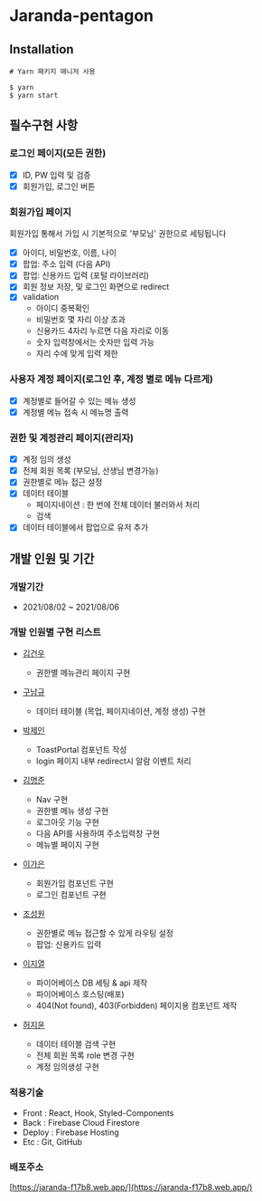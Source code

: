 # Jaranda-pentagon

## Installation

```
# Yarn 패키지 매니저 사용

$ yarn
$ yarn start
```

## 필수구현 사항

### 로그인 페이지(모든 권한)

- [x] ID, PW 입력 및 검증
- [x] 회원가입, 로그인 버튼

### 회원가입 페이지

회원가입 통해서 가입 시 기본적으로 '부모님' 권한으로 세팅됩니다

- [x] 아이디, 비밀번호, 이름, 나이
- [x] 팝업: 주소 입력 (다음 API)
- [x] 팝업: 신용카드 입력 (포털 라이브러리)
- [x] 회원 정보 저장, 및 로그인 화면으로 redirect
- [x] validation
  - 아이디 중복확인
  - 비밀번호 몇 자리 이상 초과
  - 신용카드 4자리 누르면 다음 자리로 이동
  - 숫자 입력창에서는 숫자만 입력 가능
  - 자리 수에 맞게 입력 제한

### 사용자 계정 페이지(로그인 후, 계정 별로 메뉴 다르게)

- [x] 계정별로 들어갈 수 있는 메뉴 생성
- [x] 계정별 메뉴 접속 시 메뉴명 출력

### 권한 및 계정관리 페이지(관리자)

- [x] 계정 임의 생성
- [x] 전체 회원 목록 (부모님, 선생님 변경가능)
- [x] 권한별로 메뉴 접근 설정
- [x] 데이터 테이블
  - 페이지네이션 : 한 번에 전체 데이터 불러와서 처리
  - 검색
- [x] 데이터 테이블에서 팝업으로 유저 추가

## 개발 인원 및 기간

### 개발기간

- 2021/08/02 ~ 2021/08/06

### 개발 인원별 구현 리스트

- [김건우](https://github.com/kim-gunwoo)

  - 권한별 메뉴관리 페이지 구현

- [구남규](https://github.com/nain93)

  - 데이터 테이블 (목업, 페이지네이션, 계정 생성) 구현

- [박제인](https://github.com/pjainxido)
  - ToastPortal 컴포넌트 작성
  - login 페이지 내부 redirect시 알람 이벤트 처리

- [김명준](https://github.com/JOHNKIM-KK)

  - Nav 구현
  - 권한별 메뉴 생성 구현
  - 로그아웃 기능 구현
  - 다음 API를 사용하여 주소입력창 구현
  - 메뉴별 페이지 구현

- [이가은](https://github.com/salybu)
  - 회원가입 컴포넌트 구현
  - 로그인 컴포넌트 구현

- [조성원](https://github.com/JSWww)
  - 권한별로 메뉴 접근할 수 있게 라우팅 설정
  - 팝업: 신용카드 입력

- [이지열](https://github.com/highspirit7)
  - 파이어베이스 DB 세팅 & api 제작
  - 파이어베이스 호스팅(배포)
  - 404(Not found), 403(Forbidden) 페이지용 컴포넌트 제작

- [허지윤](https://github.com/jiyoon1156)
  - 데이터 테이블 검색 구현
  - 전체 회원 목록 role 변경 구현
  - 계정 임의생성 구현

### 적용기술

- Front : React, Hook, Styled-Components
- Back : Firebase Cloud Firestore
- Deploy : Firebase Hosting
- Etc : Git, GitHub

### 배포주소

[https://jaranda-f17b8.web.app/](https://jaranda-f17b8.web.app/)
